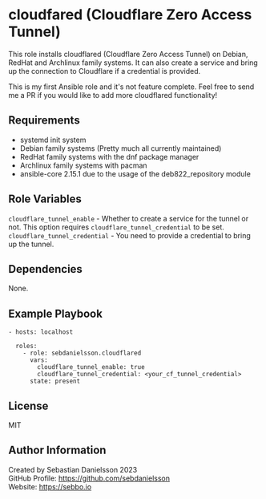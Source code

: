 # cloudfared (Cloudflare Zero Access Tunnel)

This role installs cloudflared (Cloudflare Zero Access Tunnel) on Debian, RedHat and Archlinux family systems. It can also create a service and bring up the connection to Cloudflare if a credential is provided.

This is my first Ansible role and it's not feature complete. Feel free to send me a PR if you would like to add more cloudflared functionality!

## Requirements

- systemd init system
- Debian family systems (Pretty much all currently maintained)
- RedHat family systems with the dnf package manager
- Archlinux family systems with pacman
- ansible-core 2.15.1 due to the usage of the deb822_repository module

## Role Variables

`cloudflare_tunnel_enable` - Whether to create a service for the tunnel or not. This option requires `cloudflare_tunnel_credential` to be set.
`cloudflare_tunnel_credential` - You need to provide a credential to bring up the tunnel.

## Dependencies

None.

## Example Playbook

    - hosts: localhost

      roles:
        - role: sebdanielsson.cloudflared
          vars:
            cloudflare_tunnel_enable: true
            cloudflare_tunnel_credential: <your_cf_tunnel_credential>
          state: present

## License

MIT

## Author Information

Created by Sebastian Danielsson 2023  
GitHub Profile: <https://github.com/sebdanielsson>  
Website: <https://sebbo.io>
